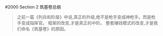 #2000 Section 2 筑基卷总纲

> 之前一篇《列兵和阶层》中说,真正的升级,绝不是枪手变成神枪手。而是枪手变成指挥官。框架的改变,才是真正的中阶。整套赚钱模式的改变,才是我们命名《筑基卷》的原因。